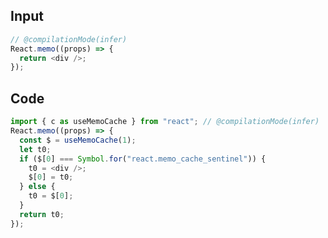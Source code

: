 
## Input

```javascript
// @compilationMode(infer)
React.memo((props) => {
  return <div />;
});

```

## Code

```javascript
import { c as useMemoCache } from "react"; // @compilationMode(infer)
React.memo((props) => {
  const $ = useMemoCache(1);
  let t0;
  if ($[0] === Symbol.for("react.memo_cache_sentinel")) {
    t0 = <div />;
    $[0] = t0;
  } else {
    t0 = $[0];
  }
  return t0;
});

```
      